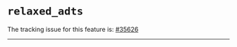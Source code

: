# `relaxed_adts`

The tracking issue for this feature is: [#35626]

[#35626]: https://github.com/rust-lang/rust/issues/35626

------------------------



